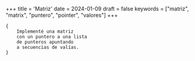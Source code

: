 +++
title = 'Matriz'
date = 2024-01-09
draft = false
keywords = ["matriz", "matrix", "puntero", "pointer", "valores"]
+++

	{
		Implementé una matriz
		con un puntero a una lista
		de punteros apuntando
		a secuencias de valías.
	}
